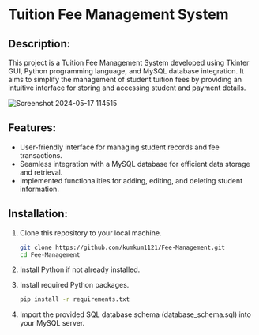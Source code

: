 # Tuition Fee Management System
## Description:

This project is a Tuition Fee Management System developed using Tkinter GUI, Python programming language, and MySQL database integration. It aims to simplify the management of student tuition fees by providing an intuitive interface for storing and accessing student and payment details.

![Screenshot 2024-05-17 114515](https://github.com/kumkum1121/Fee-Management/assets/167023304/ab86a88d-f807-48bb-8df4-8315ebe7c74a)

## Features:

   - User-friendly interface for managing student records and fee transactions.
   - Seamless integration with a MySQL database for efficient data storage and retrieval.
   - Implemented functionalities for adding, editing, and deleting student information.

## Installation:

   1. Clone this repository to your local machine.

      ```bash
      git clone https://github.com/kumkum1121/Fee-Management.git
      cd Fee-Management
      ```
   1. Install Python if not already installed.
   1.  Install required Python packages.
      
          ```bash
          pip install -r requirements.txt
          ```
   1.  Import the provided SQL database schema (database_schema.sql) into your MySQL server.

